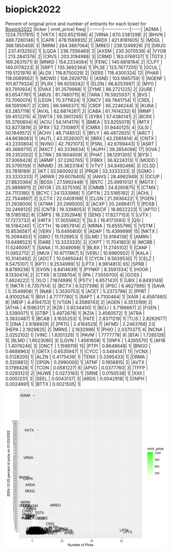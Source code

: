 # biopick2022
Percent of original price and number of entrants for each ticket for [Biopick2022](https://twitter.com/hashtag/Biopick2022)
|ticker |   nrml_price| freq|
|:------|------------:|----:|
|ADMA   | 1234.7517915|    1|
|VKTX   |  920.6521598|    4|
|VRNA   |  670.2381298|    2|
|BHVN   |  489.7260146|    1|
|CAPR   |  478.1569935|    2|
|ARDX   |  421.8181605|    5|
|MDGL   |  368.1850459|    3|
|MIRM   |  264.3887064|    1|
|MREO   |  238.1249929|   21|
|DRUG   |  237.4132502|    1|
|LQDA   |  236.7556469|    2|
|AXSM   |  230.3070539|    4|
|VYGR   |  213.2841376|    2|
|CRVS   |  203.3194988|    3|
|CRMD   |  183.0769137|    1|
|TGTX   |  169.2631571|    9|
|MNKD   |  154.2334084|    1|
|FENC   |  140.6818164|    2|
|CLPT   |  140.0178223|    3|
|SRPT   |  135.3692364|    1|
|PLSE   |  123.7677205|    1|
|OCUL   |  119.5121976|    8|
|ALDX   |  118.8750029|    2|
|XERS   |  118.4300324|   12|
|PHAR   |  118.0089562|    1|
|MDWD   |  108.2929715|    1|
|ASND   |  103.1665759|    1|
|NGENF  |  101.8779324|    2|
|PLRX   |   99.9259242|    1|
|ELDN   |   96.8253997|    3|
|MYO    |   93.7910924|    1|
|DVAX   |   91.2579988|    1|
|ZYME   |   86.2721225|    2|
|QURE   |   83.6547761|    1|
|ABUS   |   81.7480715|    8|
|TARA   |   76.5925937|    1|
|BVS    |   73.7060074|    1|
|LEGN   |   70.3711624|    1|
|ONCY   |   69.7841754|    1|
|CRDL   |   68.1081067|    2|
|CRIS   |   66.5966371|   15|
|CRDF   |   65.2246244|    3|
|KURA   |   63.2857118|    1|
|AVXL   |   62.6874267|    2|
|CABA   |   61.7414232|    6|
|IMMP   |   59.4512215|    4|
|SWTX   |   59.3901285|    1|
|SYBX   |   57.4380141|    2|
|BCRX   |   55.3790604|    6|
|ACIU   |   54.1414176|    1|
|BMEA   |   53.8255078|    1|
|IMTX   |   52.8273819|    2|
|IFRX   |   52.7310897|    1|
|CMRX   |   51.9440125|    4|
|GLSI   |   50.1849572|    1|
|ACHV   |   48.7146512|    1|
|BFLY   |   46.4872925|    1|
|ARCT   |   44.6636083|    1|
|AUTL   |   43.3526007|    9|
|IBRX   |   43.2565814|    4|
|CNTX   |   43.2330804|    1|
|NVNO   |   42.7921073|    1|
|PSNL   |   42.6769443|    1|
|ASRT   |   40.3669710|    2|
|MXCT   |   40.3336634|    1|
|AUPH   |   39.2654098|   17|
|IOVA   |   39.2352002|    1|
|LTRN   |   39.1604009|    3|
|PHAT   |   38.1291305|    1|
|BYSI   |   37.3068428|    2|
|ARMP   |   37.2262765|    1|
|FBRX   |   36.8224313|    1|
|MODD   |   35.5795159|    1|
|MNMD   |   35.3623184|    1|
|VTVT   |   34.8492466|    3|
|CLSD   |   33.7818189|    2|
|IKT    |   33.5600923|    2|
|PRQR   |   33.3333333|    3|
|SGMO   |   33.3333333|    7|
|ARWR   |   29.6078405|    3|
|ANVS   |   28.4982949|    3|
|OCUP   |   27.8820364|    3|
|BDSX   |   27.5992448|    1|
|BNTC   |   25.9991012|    1|
|MGTX   |   25.9898911|    2|
|XFOR   |   25.3275106|    3|
|CMMB   |   24.8260875|    1|
|CTMX   |   24.7113180|    1|
|BCYC   |   24.1333988|    1|
|OPTN   |   23.5185192|    2|
|ACHL   |   22.7544897|    2|
|LCTX   |   22.0408168|    1|
|CLGN   |   21.3936422|    1|
|PGEN   |   21.2938009|    1|
|ATNM   |   20.2995005|    3|
|ACXP   |   20.2499417|    1|
|PDSB   |   20.2469125|   25|
|CNTB   |   19.3398053|    1|
|NSCIF  |   18.8622223|    1|
|APTO   |   18.5185182|    8|
|CMPS   |   18.2352948|    1|
|SENS   |   17.8277153|    1|
|LVTX   |   17.7272732|    4|
|HRTX   |   17.3055862|    1|
|SLS    |   16.8173593|    1|
|QSI    |   16.5184240|    1|
|CYTH   |   16.0857914|    2|
|MRNA   |   15.8555796|    1|
|VSTM   |   15.8536587|    4|
|VERV   |   15.6495800|    1|
|ADAP   |   15.4399999|   15|
|NKTX   |   15.3094453|    1|
|GBIO   |   15.1129953|    1|
|GLMD   |   13.9194136|    1|
|AMRN   |   13.6498523|    1|
|DARE   |   13.3333335|    2|
|CKPT   |   11.7041803|    9|
|MCRB   |   11.5246097|    1|
|SANA   |   11.3049099|    1|
|BLRX   |   11.2745102|    1|
|CANF   |   11.0852712|    2|
|IMUX   |   10.9717867|    5|
|VERU   |   10.6960952|    1|
|KALA   |   10.3140492|    2|
|ADCT   |   10.0495044|    1|
|CYCN   |    9.5639530|    7|
|CELZ   |    9.5475107|    1|
|KPTI   |    9.2534999|    5|
|LPTX   |    8.9814813|   65|
|SPRB   |    8.8789236|    1|
|EVGN   |    8.8414639|    1|
|PYNKF  |    8.3591334|    1|
|HOOK   |    8.1330474|    2|
|CTXR   |    8.1298704|    1|
|IPA    |    7.5559700|    4|
|GOSS   |    7.4624222|    1|
|XLO    |    7.1874999|    1|
|PSTV   |    6.8571431|    1|
|UBX    |    6.8493149|    1|
|NKTR   |    6.7357514|    3|
|BCTX   |    6.5217396|    3|
|IPSC   |    6.4627995|    1|
|SAVA   |    5.3546908|    7|
|INAB   |    5.3530753|    1|
|ACET   |    5.2372786|    2|
|PPBT   |    4.9100254|    1|
|BIVI   |    4.7777780|    1|
|RAPT   |    4.7100464|    1|
|XAIR   |    4.4597460|    8|
|MEIP   |    4.4194753|    1|
|VTGN   |    4.3589743|    2|
|AGEN   |    4.3513199|    2|
|ATHA   |    4.1596317|    2|
|KZR    |    3.9234450|    1|
|BCLI   |    3.7166667|    2|
|FGEN   |    3.5390071|    1|
|GTBP   |    3.4972678|    1|
|KZIA   |    3.4560572|    1|
|ATRA   |    3.3832487|    1|
|BCAB   |    3.1635253|    1|
|FATE   |    2.8371219|    1|
|TLIS   |    2.8262677|    1|
|DNA    |    2.8188929|    2|
|PRTG   |    2.4184529|    7|
|AFMD   |    2.2463768|   23|
|HEPA   |    2.1929825|    2|
|MRNS   |    2.1632996|    1|
|PHIO   |    2.0370371|    4|
|NCNA   |    2.0252102|    1|
|VINC   |    1.8351326|    1|
|PAVM   |    1.7777778|    9|
|BTAI   |    1.7265126|    5|
|RLMD   |    1.6023080|    3|
|LGVN   |    1.4581608|    1|
|SNPX   |    1.4265570|    1|
|AFIB   |    1.4076246|    3|
|ONCT   |    1.1599119|   15|
|PTPI   |    0.8648648|    1|
|BNGO   |    0.6688963|    1|
|GRTX   |    0.6535947|    1|
|CYCC   |    0.5484147|   11|
|VCNX   |    0.5128205|    1|
|ALZN   |    0.4175439|    1|
|TENX   |    0.3395433|    1|
|DRMA   |    0.3208812|    1|
|OPGN   |    0.2990000|    1|
|ATNF   |    0.1956815|    2|
|AVTX   |    0.1799428|    1|
|TCON   |    0.0581227|    6|
|APVO   |    0.0377760|    3|
|TFFP   |    0.0293123|    2|
|NUWE   |    0.0273183|    1|
|SRNE   |    0.0150538|    1|
|XXII   |    0.0051231|    3|
|SEEL   |    0.0043137|    3|
|ARDS   |    0.0042918|    1|
|ONPH   |    0.0024691|    1|
|BTTX   |    0.0021505|    1|
![retvspicks](biopicks.png?raw=true)
